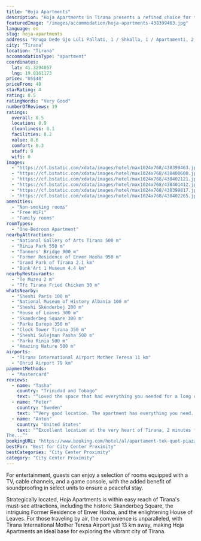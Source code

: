 ```yaml
---
title: "Hoja Apartments"
description: "Hoja Apartments in Tirana presents a refined choice for travelers seeking both comfort and convenience in the heart of the city."
featuredImage: "/images/accommodation/hoja-apartments-438399463.jpg"
language: en
slug: hoja-apartments
address: "Rruga Dede Gjo Luli Pallati, 1 / Shkalla, 1 / Apartamenti, 2, 1001 Tirana, Albania"
city: "Tirana"
location: "Tirana"
accommodationType: "apartment"
coordinates:
  lat: 41.3294057
  lng: 19.8161173
price: "US$48"
priceFrom: 48
starRating: 4
rating: 8.5
ratingWords: "Very Good"
numberOfReviews: 19
ratings:
  overall: 8.5
  location: 8.9
  cleanliness: 8.1
  facilities: 8.2
  value: 8.6
  comfort: 8.3
  staff: 9
  wifi: 0
images:
  - "https://cf.bstatic.com/xdata/images/hotel/max1024x768/438399463.jpg?k=6ebde4d330a676fe8f9c88f3d5da6aea6a03de9e8447f5ce299e728fde64318d&o=&hp=1"
  - "https://cf.bstatic.com/xdata/images/hotel/max1024x768/438400600.jpg?k=bf2fa4c2d1237a9c2822cf954781651610abb96fe46a251dd20c6fb993617d95&o=&hp=1"
  - "https://cf.bstatic.com/xdata/images/hotel/max1024x768/438402121.jpg?k=17d92da7e0d443c4f5ec75e53091a05fb95bf17cb8b4c3bef515162e4a934a54&o=&hp=1"
  - "https://cf.bstatic.com/xdata/images/hotel/max1024x768/438401412.jpg?k=43a7998ee89bbef3b9dec484f457738bd44a755aa3a096d8425f5a2579a690ce&o=&hp=1"
  - "https://cf.bstatic.com/xdata/images/hotel/max1024x768/438399817.jpg?k=04834b259c81adb472944d917fee2d7e3f1db4946a7c513d533e2a809fee4660&o=&hp=1"
  - "https://cf.bstatic.com/xdata/images/hotel/max1024x768/438402265.jpg?k=e1204f76039be0fce08392f1a1ec1388cadbb49a4b97ac99dbc06d3ee2891003&o=&hp=1"
amenities:
  - "Non-smoking rooms"
  - "Free WiFi"
  - "Family rooms"
roomTypes:
  - "One-Bedroom Apartment"
nearbyAttractions:
  - "National Gallery of Arts Tirana 500 m"
  - "Rinia Park 550 m"
  - "Tanners' Bridge 900 m"
  - "Former Residence of Enver Hoxha 950 m"
  - "Grand Park of Tirana 2.1 km"
  - "Bunk'Art 1 Museum 4.4 km"
nearbyRestaurants:
  - "Te Muzeu 2 m"
  - "Tfc Tirana Fried Chicken 30 m"
whatsNearby:
  - "Sheshi Paris 100 m"
  - "National Museum of History Albania 100 m"
  - "Sheshi Skënderbej 200 m"
  - "House of Leaves 300 m"
  - "Skanderbeg Square 300 m"
  - "Parku Europa 350 m"
  - "Clock Tower Tirana 350 m"
  - "Sheshi Sulejman Pasha 500 m"
  - "Parku Rinia 500 m"
  - "Amazing Nature 500 m"
airports:
  - "Tirana International Airport Mother Teresa 11 km"
  - "Ohrid Airport 79 km"
paymentMethods:
  - "Mastercard"
reviews:
  - name: "Tasha"
    country: "Trinidad and Tobago"
    text: "“Loved the space that had everything you needed for a long or short stay, even a microwave, which we were happy to see.”"
  - name: "Peter"
    country: "Sweden"
    text: "“Very good location. The apartment has everything you need. The hostess was extremely helpful and kind.”"
  - name: "Anton"
    country: "United States"
    text: "“Excellent location at the very heart of Tirana, 2 minutes from Skenderbej Square and 10 minutes from the Bllok area where is the flow of Tirana’s night life. Next to very good bars and restaurants but in the meantime quiet and cozy
The...”"
bookingURL: "https://www.booking.com/hotel/al/apartament-tek-quot-piazza-quot.en-gb.html?aid=8035640"
bestFor: "Best for City Center Proximity"
bestCategories: "City Center Proximity"
category: "City Center Proximity"
---
```


For entertainment, guests can enjoy a selection of rooms equipped with a TV, cable channels, and a game console, with the added benefit of soundproofing in select units to ensure a peaceful stay. 

Strategically located, Hoja Apartments is within easy reach of Tirana's must-see attractions, including the historic Skanderbeg Square, the intriguing Former Residence of Enver Hoxha, and the enlightening House of Leaves. For those traveling by air, the convenience is unparalleled, with Tirana International Mother Teresa Airport just 13 km away, making Hoja Apartments an ideal base for exploring the vibrant city of Tirana.